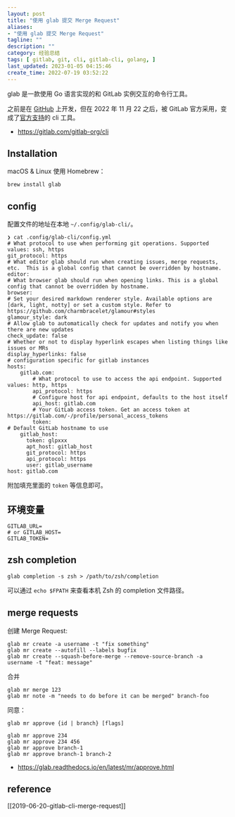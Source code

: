 ```yaml
---
layout: post
title: "使用 glab 提交 Merge Request"
aliases:
- "使用 glab 提交 Merge Request"
tagline: ""
description: ""
category: 经验总结
tags: [ gitlab, git, cli, gitlab-cli, golang, ]
last_updated: 2023-01-05 04:15:46
create_time: 2022-07-19 03:52:22
---
```


glab 是一款使用 Go 语言实现的和 GitLab 实例交互的命令行工具。

之前是在 [GitHub](https://github.com/profclems/glab) 上开发，但在 2022 年 11 月 22 之后，被 GitLab 官方采用，变成了[官方支持](https://gitlab.com/gitlab-org/cli)的 cli 工具。

- <https://gitlab.com/gitlab-org/cli>

## Installation

macOS & Linux 使用 Homebrew：

```
brew install glab
```

## config
配置文件的地址在本地 `~/.config/glab-cli/`。

```
❯ cat .config/glab-cli/config.yml
# What protocol to use when performing git operations. Supported values: ssh, https
git_protocol: https
# What editor glab should run when creating issues, merge requests, etc.  This is a global config that cannot be overridden by hostname.
editor:
# What browser glab should run when opening links. This is a global config that cannot be overridden by hostname.
browser:
# Set your desired markdown renderer style. Available options are [dark, light, notty] or set a custom style. Refer to https://github.com/charmbracelet/glamour#styles
glamour_style: dark
# Allow glab to automatically check for updates and notify you when there are new updates
check_update: false
# Whether or not to display hyperlink escapes when listing things like issues or MRs
display_hyperlinks: false
# configuration specific for gitlab instances
hosts:
    gitlab.com:
        # What protocol to use to access the api endpoint. Supported values: http, https
        api_protocol: https
        # Configure host for api endpoint, defaults to the host itself
        api_host: gitlab.com
        # Your GitLab access token. Get an access token at https://gitlab.com/-/profile/personal_access_tokens
        token:
# Default GitLab hostname to use
    gitlab_host:
      token: glpxxx
      apt_host: gitlab_host
      git_protocol: https
      api_protocol: https
      user: gitlab_username
host: gitlab.com
```

附加填充里面的 `token` 等信息即可。

## 环境变量

```
GITLAB_URL=
# or GITLAB_HOST=
GITLAB_TOKEN=
```

## zsh completion

    glab completion -s zsh > /path/to/zsh/completion

可以通过 `echo $FPATH` 来查看本机 Zsh 的 completion 文件路径。

## merge requests

创建 Merge Request:

    glab mr create -a username -t "fix something"
    glab mr create --autofill --labels bugfix
    glab mr create --squash-before-merge --remove-source-branch -a username -t "feat: message"

合并

    glab mr merge 123
    glab mr note -m "needs to do before it can be merged" branch-foo

同意：

    glab mr approve {id | branch} [flags]

    glab mr approve 234
    glab mr approve 234 456
    glab mr approve branch-1
    glab mr approve branch-1 branch-2

- <https://glab.readthedocs.io/en/latest/mr/approve.html>

## reference

[[2019-06-20-gitlab-cli-merge-request]]
